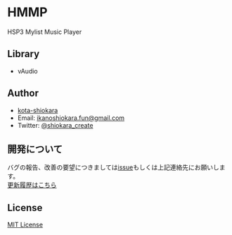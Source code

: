 # HMMP
HSP3 Mylist Music Player

## Library
- vAudio

## Author
- [kota-shiokara](https://github.com/kota-shiokara)
- Email: ikanoshiokara.fun@gmail.com
- Twitter: [@shiokara_create](https://twitter.com/shiokara_create)

## 開発について
バグの報告、改善の要望につきましては[issue](https://github.com/kota-shiokara/HMMP/issues)もしくは上記連絡先にお願いします。  
[更新履歴はこちら](version.md)  

## License
[MIT License](https://choosealicense.com/licenses/mit/)